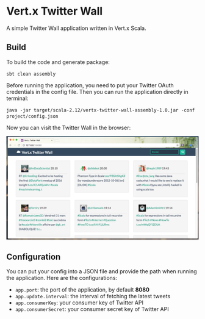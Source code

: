 # Vert.x Twitter Wall

A simple Twitter Wall application written in Vert.x Scala.

## Build

To build the code and generate package:

```
sbt clean assembly
```

Before running the application, you need to put your Twitter OAuth credentials in the config file. 
Then you can run the application directly in terminal:

```
java -jar target/scala-2.12/vertx-twitter-wall-assembly-1.0.jar -conf project/config.json
```

Now you can visit the Twitter Wall in the browser:

![Vert.x Twitter Wall](docs/twitter-wall-demo.png)

## Configuration

You can put your config into a JSON file and provide the path when running the application.
Here are the configurations:

- `app.port`: the port of the application, by default **8080**
- `app.update.interval`: the interval of fetching the latest tweets
- `app.consumerKey`: your consumer key of Twitter API
- `app.consumerSecret`: your consumer secret key of Twitter API


